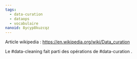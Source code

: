 ```yaml
---
tags:
  - data-curation
  - dataops
  - vocabulaire
nanoid: 8ycyp8kuzcqz
---
```

Article wikipedia : https://en.wikipedia.org/wiki/Data_curation

Le #data-cleaning fait parti des opérations de #data-curation .
